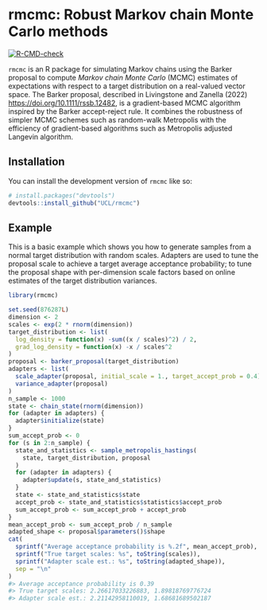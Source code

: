 
<!-- README.md is generated from README.Rmd. Please edit that file -->

# rmcmc: Robust Markov chain Monte Carlo methods

<!-- badges: start -->

[![R-CMD-check](https://github.com/UCL/rmcmc/actions/workflows/R-CMD-check.yaml/badge.svg)](https://github.com/UCL/rmcmc/actions/workflows/R-CMD-check.yaml)
<!-- badges: end -->

`rmcmc` is an R package for simulating Markov chains using the Barker
proposal to compute *Markov chain Monte Carlo* (MCMC) estimates of
expectations with respect to a target distribution on a real-valued
vector space. The Barker proposal, described in Livingstone and Zanella
(2022) <https://doi.org/10.1111/rssb.12482>, is a gradient-based MCMC
algorithm inspired by the Barker accept-reject rule. It combines the
robustness of simpler MCMC schemes such as random-walk Metropolis with
the efficiency of gradient-based algorithms such as Metropolis adjusted
Langevin algorithm.

## Installation

You can install the development version of `rmcmc` like so:

``` r
# install.packages("devtools")
devtools::install_github("UCL/rmcmc")
```

## Example

This is a basic example which shows you how to generate samples from a
normal target distribution with random scales. Adapters are used to tune
the proposal scale to achieve a target average acceptance probability;
to tune the proposal shape with per-dimension scale factors based on
online estimates of the target distribution variances.

``` r
library(rmcmc)

set.seed(876287L)
dimension <- 2
scales <- exp(2 * rnorm(dimension))
target_distribution <- list(
  log_density = function(x) -sum((x / scales)^2) / 2,
  grad_log_density = function(x) -x / scales^2
)
proposal <- barker_proposal(target_distribution)
adapters <- list(
  scale_adapter(proposal, initial_scale = 1., target_accept_prob = 0.4),
  variance_adapter(proposal)
)
n_sample <- 1000
state <- chain_state(rnorm(dimension))
for (adapter in adapters) {
  adapter$initialize(state)
}
sum_accept_prob <- 0
for (s in 2:n_sample) {
  state_and_statistics <- sample_metropolis_hastings(
    state, target_distribution, proposal
  )
  for (adapter in adapters) {
    adapter$update(s, state_and_statistics)
  }
  state <- state_and_statistics$state
  accept_prob <- state_and_statistics$statistics$accept_prob
  sum_accept_prob <- sum_accept_prob + accept_prob
}
mean_accept_prob <- sum_accept_prob / n_sample
adapted_shape <- proposal$parameters()$shape
cat(
  sprintf("Average acceptance probability is %.2f", mean_accept_prob),
  sprintf("True target scales: %s", toString(scales)),
  sprintf("Adapter scale est.: %s", toString(adapted_shape)),
  sep = "\n"
)
#> Average acceptance probability is 0.39
#> True target scales: 2.26617033226883, 1.89818769776724
#> Adapter scale est.: 2.21142958110019, 1.68681689502187
```
